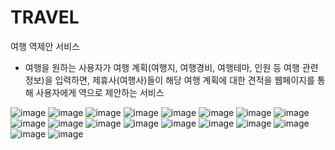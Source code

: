 # TRAVEL

여행 역제안 서비스

- 여행을 원하는 사용자가 여행 계획(여행지, 여행경비, 여행테마, 인원 등 여행 관련 정보)을 입력하면, 제휴사(여행사)들이 해당 여행 계획에 대한 견적을 웹페이지를 통해 사용자에게 역으로 제안하는 서비스

![image](https://user-images.githubusercontent.com/79492941/121026705-f27be000-c7d8-11eb-8d9a-f31c7be1402d.png)
![image](https://user-images.githubusercontent.com/79492941/121026977-2ce57d00-c7d9-11eb-9e5d-3d187b279299.png)
![image](https://user-images.githubusercontent.com/79492941/121026751-fb6cb180-c7d8-11eb-80c0-9f85eff5762b.png)
![image](https://user-images.githubusercontent.com/79492941/121026818-09bacd80-c7d9-11eb-9b96-578a383ce745.png)
![image](https://user-images.githubusercontent.com/79492941/121027061-4090e380-c7d9-11eb-9ac1-3690691aa46f.png)
![image](https://user-images.githubusercontent.com/79492941/121027074-42f33d80-c7d9-11eb-88aa-793959908476.png)
![image](https://user-images.githubusercontent.com/79492941/121027084-44246a80-c7d9-11eb-8094-690662cf8438.png)
![image](https://user-images.githubusercontent.com/79492941/121027090-45ee2e00-c7d9-11eb-92c3-10f1af71efa3.png)
![image](https://user-images.githubusercontent.com/79492941/121027099-47b7f180-c7d9-11eb-977e-ea4ee7e36070.png)
![image](https://user-images.githubusercontent.com/79492941/121027259-67e7b080-c7d9-11eb-9779-509577b9a20b.png)
![image](https://user-images.githubusercontent.com/79492941/121027268-6918dd80-c7d9-11eb-893a-3b339044b799.png)
![image](https://user-images.githubusercontent.com/79492941/121027278-6ae2a100-c7d9-11eb-83f0-7fc5b5a807c5.png)
![image](https://user-images.githubusercontent.com/79492941/121027282-6c13ce00-c7d9-11eb-9a05-96f114dd1f1c.png)
![image](https://user-images.githubusercontent.com/79492941/121027285-6d44fb00-c7d9-11eb-8f9f-430efa950ab0.png)
![image](https://user-images.githubusercontent.com/79492941/121027293-6e762800-c7d9-11eb-8757-2576d3a639d1.png)
![image](https://user-images.githubusercontent.com/79492941/121027577-a9785b80-c7d9-11eb-8f7c-fea2449692af.png)
![image](https://user-images.githubusercontent.com/79492941/121027581-aaa98880-c7d9-11eb-8b44-ece1851e1b90.png)
![image](https://user-images.githubusercontent.com/79492941/121027587-abdab580-c7d9-11eb-925d-f2ea13ae6d98.png)




